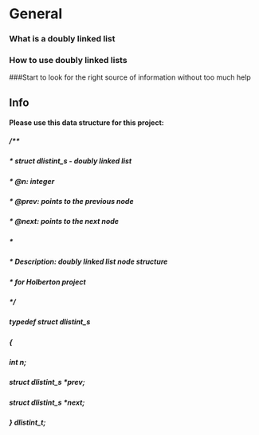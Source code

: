 # General
### What is a doubly linked list
### How to use doubly linked lists
###Start to look for the right source of information without too much help
## Info
#### Please use this data structure for this project:
##### /**
 ##### * struct dlistint_s - doubly linked list
 ##### * @n: integer
 ##### * @prev: points to the previous node
 ##### * @next: points to the next node
 ##### *
 ##### * Description: doubly linked list node structure
 ##### * for Holberton project
 ##### */
##### typedef struct dlistint_s
##### {
#####     int n;
#####     struct dlistint_s *prev;
#####     struct dlistint_s *next;
##### } dlistint_t;
